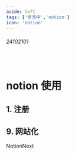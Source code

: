 ```yaml
---
aside: left
tags: ['修改中','notion']
icon: 'notion'
---
```

 
###### 24102101 
 
<br/>
 
# notion 使用

## 1. 注册


## 9. 网站化

NotionNext